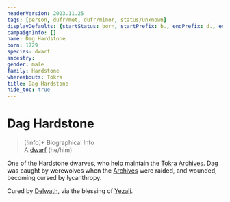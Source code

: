 ```yaml
---
headerVersion: 2023.11.25
tags: [person, dufr/met, dufr/minor, status/unknown]
displayDefaults: {startStatus: born, startPrefix: b., endPrefix: d., endStatus: died}
campaignInfo: []
name: Dag Hardstone
born: 1729
species: dwarf
ancestry:
gender: male
family: Hardstone
whereabouts: Tokra
title: Dag Hardstone
hide_toc: true
---
```

# Dag Hardstone
>[!info]+ Biographical Info  
> A [dwarf](<../../species/children-of-the-embodied-gods/dwarves/dwarves.md>) (he/him)  
>   
>> 

One of the Hardstone dwarves, who help maintain the [Tokra](<../../gazetteer/greater-dunmar/realms/dunmar/central-dunmar/tokra/tokra.md>) [Archives](<../../gazetteer/greater-dunmar/realms/dunmar/central-dunmar/tokra/archives.md>). Dag was caught by werewolves when the [Archives](<../../gazetteer/greater-dunmar/realms/dunmar/central-dunmar/tokra/archives.md>) were raided, and wounded, becoming cursed by lycanthropy. 

Cured by [Delwath](<../pcs/dunmar-fellowship/delwath.md>), via the blessing of [Yezali](<../../cosmology/gods/tanshi/yezali.md>). 